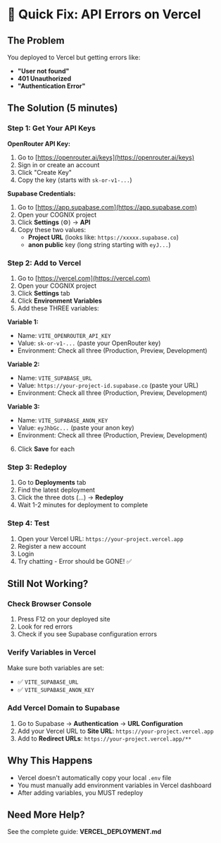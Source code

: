 # 🚨 Quick Fix: API Errors on Vercel

## The Problem
You deployed to Vercel but getting errors like:
- **"User not found"**
- **401 Unauthorized**
- **"Authentication Error"**

## The Solution (5 minutes)

### Step 1: Get Your API Keys

**OpenRouter API Key:**
1. Go to [https://openrouter.ai/keys](https://openrouter.ai/keys)
2. Sign in or create an account
3. Click "Create Key"
4. Copy the key (starts with `sk-or-v1-...`)

**Supabase Credentials:**
1. Go to [https://app.supabase.com](https://app.supabase.com)
2. Open your COGNIX project
3. Click **Settings** (⚙️) → **API**
4. Copy these two values:
   - **Project URL** (looks like: `https://xxxxx.supabase.co`)
   - **anon public** key (long string starting with `eyJ...`)

### Step 2: Add to Vercel

1. Go to [https://vercel.com](https://vercel.com)
2. Open your COGNIX project
3. Click **Settings** tab
4. Click **Environment Variables**
5. Add these THREE variables:

**Variable 1:**
- Name: `VITE_OPENROUTER_API_KEY`
- Value: `sk-or-v1-...` (paste your OpenRouter key)
- Environment: Check all three (Production, Preview, Development)

**Variable 2:**
- Name: `VITE_SUPABASE_URL`
- Value: `https://your-project-id.supabase.co` (paste your URL)
- Environment: Check all three (Production, Preview, Development)

**Variable 3:**
- Name: `VITE_SUPABASE_ANON_KEY`
- Value: `eyJhbGc...` (paste your anon key)
- Environment: Check all three (Production, Preview, Development)

6. Click **Save** for each

### Step 3: Redeploy

1. Go to **Deployments** tab
2. Find the latest deployment
3. Click the three dots (...) → **Redeploy**
4. Wait 1-2 minutes for deployment to complete

### Step 4: Test

1. Open your Vercel URL: `https://your-project.vercel.app`
2. Register a new account
3. Login
4. Try chatting - Error should be GONE! ✅

## Still Not Working?

### Check Browser Console
1. Press F12 on your deployed site
2. Look for red errors
3. Check if you see Supabase configuration errors

### Verify Variables in Vercel
Make sure both variables are set:
- ✅ `VITE_SUPABASE_URL` 
- ✅ `VITE_SUPABASE_ANON_KEY`

### Add Vercel Domain to Supabase
1. Go to Supabase → **Authentication** → **URL Configuration**
2. Add your Vercel URL to **Site URL**: `https://your-project.vercel.app`
3. Add to **Redirect URLs**: `https://your-project.vercel.app/**`

## Why This Happens

- Vercel doesn't automatically copy your local `.env` file
- You must manually add environment variables in Vercel dashboard
- After adding variables, you MUST redeploy

## Need More Help?

See the complete guide: **VERCEL_DEPLOYMENT.md**
